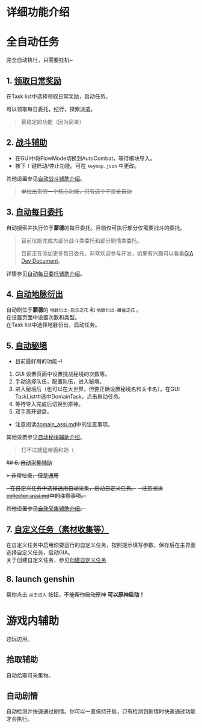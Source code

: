 # 详细功能介绍

# 全自动任务

完全自动执行，只需要挂机~

## 1. [领取日常奖励](claim_reward.md)

在Task list中选择领取日常奖励，启动任务。

可以领取每日委托，纪行，探索派遣。

> 最稳定的功能（因为简单）

## 2. [战斗辅助](combat_assi.md)

- 在GUI中将FlowMode切换到AutoCombat，等待模块导入。
- 按下 `[` 键启动/停止功能。可在 `keymap.json` 中更改。

其他设置参见[自动战斗辅助介绍](combat_assi.md)。

> ~~单拉出来的一个核心功能，只有这个不是全自动~~

## 3. [自动每日委托](commission_assi.md)

自动搜索并执行位于**蒙德**的每日委托。目前仅可执行部分仅需要战斗的委托。

> 目前仅能完成大部分战斗类委托和部分剧情类委托。
>
> 目前正在添加更多每日委托。非常欢迎参与开发，如果有兴趣可以看看[GIA Dev Document](dev/)。

详情参见[自动每日委托辅助介绍](commission_assi.md)。

## 4. [自动地脉衍出](ley_line_ourcrop.md)

自动刷位于**蒙德**的 `地脉衍出·启示之花` 和 `地脉衍出·藏金之花` 。\
在设置页面中设置次数和类型。\
在Task list中选择地脉衍出，启动任务。

## 5. [自动秘境](domain_assi.md)

- 目前最好用的功能~!

1. GUI 设置页面中设置挑战秘境的次数等。
2. 手动选择队伍，配置队伍，进入秘境。
3. 进入秘境后（也可以在大世界，但要正确设置秘境名和关卡名），在GUI TaskList中选中DomainTask，点击启动任务。
4. 等待导入完成后切换到原神。
5. 双手离开键盘。

- 注意阅读[domain_assi.md](domain_assi.md)中的注意事项。

其他设置参见[自动秘境辅助介绍](domain_assi.md)。

> 打不过就猛带盾和奶（

~~## 6. [自动采集辅助](collector_assi.md)~~

~~> 非常垃圾，但是通用~~

~~- 在自定义任务中选择通用自动采集，启动自定义任务。~~
~~- 注意阅读[collector_assi.md](collector_assi.md)中的注意事项。~~

~~其他设置参见[自动采集辅助介绍](collector_assi.md)。~~

## 7. [自定义任务（素材收集等）](mission.md)

在自定义任务中启用你要运行的自定义任务，按照提示填写参数，保存后在主界面选择自定义任务，启动GIA。\
关于创建自定义任务，参见[创建自定义任务](dev/mission.md)

## 8. launch genshin

帮你点击 `点击进入` 按钮，~~不能帮你启动原神~~ **可以原神启动！**

# 游戏内辅助

边玩边用。

## 拾取辅助

自动拾取可采集物。

## 自动剧情

自动检测并快速通过剧情。你可以一直保持开启，只有检测到剧情时快速通过功能才会执行。
